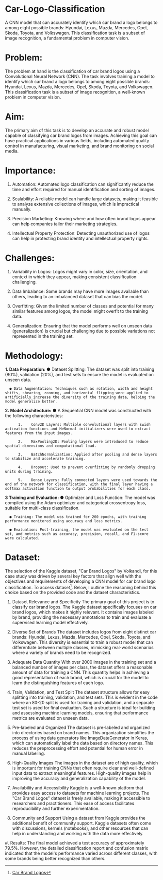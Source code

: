 # Car-Logo-Classification
A CNN model that can accurately identify which car brand a logo belongs to among eight possible brands: Hyundai, Lexus, Mazda, Mercedes, Opel, Skoda, Toyota, and Volkswagen. This classification task is a subset of image recognition, a fundamental problem in computer vision.


# Problem:
The problem at hand is the classification of car brand logos using a Convolutional Neural Network (CNN). The task involves training a model to identify which car brand a logo belongs to among eight possible brands: Hyundai, Lexus, Mazda, Mercedes, Opel, Skoda, Toyota, and Volkswagen. This classification task is a subset of image recognition, a well-known problem in computer vision.

# Aim:
The primary aim of this task is to develop an accurate and robust model capable of classifying car brand logos from images. Achieving this goal can have practical applications in various fields, including automated quality control in manufacturing, visual marketing, and brand monitoring on social media.

# Importance:
1.	Automation: Automated logo classification can significantly reduce the time and effort required for manual identification and sorting of images.
   
2.	Scalability: A reliable model can handle large datasets, making it feasible to analyze extensive collections of images, which is impractical manually.
   
3.	Precision Marketing: Knowing where and how often brand logos appear can help companies tailor their marketing strategies.
   
4.	Intellectual Property Protection: Detecting unauthorized use of logos can help in protecting brand identity and intellectual property rights.

# Challenges:

1.	Variability in Logos: Logos might vary in color, size, orientation, and context in which they appear, making consistent classification challenging.
   
2.	Data Imbalance: Some brands may have more images available than others, leading to an imbalanced dataset that can bias the model.
   
3.	Overfitting: Given the limited number of classes and potential for many similar features among logos, the model might overfit to the training data.

4.	Generalization: Ensuring that the model performs well on unseen data (generalization) is crucial but challenging due to possible variations not represented in the training set.




# Methodology:
  **1. Data Preparation:**
      ●	Dataset Splitting: The dataset was split into training (80%), validation (20%), and test sets to ensure the model is evaluated on unseen data.
      
      ●	Data Augmentation: Techniques such as rotation, width and height shifts, shearing, zooming, and horizontal flipping were applied to artificially increase the diversity of the training data, helping the model generalize better.
      
  
  **2. Model Architecture:** 
      ●	A Sequential CNN model was constructed with the following characteristics:
      
          1.	Conv2D Layers: Multiple convolutional layers with swish activation functions and HeNormal initializers were used to extract features from the input images.
          
          2.	MaxPooling2D: Pooling layers were introduced to reduce spatial dimensions and computational load.
          
          3.	BatchNormalization: Applied after pooling and dense layers to stabilize and accelerate training.
          
          4.	Dropout: Used to prevent overfitting by randomly dropping units during training.
          
          5.	Dense Layers: Fully connected layers were used towards the end of the network for classification, with the final layer having a softmax activation function to output probabilities for each class.
  
  **3 Training and Evaluation:** 
      ●	Optimizer and Loss Function: The model was compiled using the Adam optimizer and categorical crossentropy loss, suitable for multi-class classification.
      
      ●	Training: The model was trained for 200 epochs, with training performance monitored using accuracy and loss metrics.
      
      ●	Evaluation: Post-training, the model was evaluated on the test set, and metrics such as accuracy, precision, recall, and F1-score were calculated.



# Dataset:
The selection of the Kaggle dataset, "Car Brand Logos" by Volkandl, for this case study was driven by several key factors that align well with the objectives and requirements of developing a CNN model for car brand logo classification. To access dataset[^1]. Below, I outline the reasoning behind this choice based on the provided code and the dataset characteristics. 

[^1]: [Car Brand Logos](https://www.kaggle.com/datasets/volkandl/car-brand-logos)

1. Dataset Relevance and Specificity
The primary goal of this project is to classify car brand logos. The Kaggle dataset specifically focuses on car brand logos, which makes it highly relevant. It contains images labeled by brand, providing the necessary annotations to train and evaluate a supervised learning model effectively.

2. Diverse Set of Brands
The dataset includes logos from eight distinct car brands: Hyundai, Lexus, Mazda, Mercedes, Opel, Skoda, Toyota, and Volkswagen. This diversity is essential to train a robust model that can differentiate between multiple classes, mimicking real-world scenarios where a variety of brands need to be recognized.

3. Adequate Data Quantity
With over 2000 images in the training set and a balanced number of images per class, the dataset offers a reasonable amount of data for training a CNN. This quantity helps in achieving a good representation of each brand, which is crucial for the model to learn the distinguishing features of each logo.

4. Train, Validation, and Test Split
The dataset structure allows for easy splitting into training, validation, and test sets. This is evident in the code where an 80-20 split is used for training and validation, and a separate test set is used for final evaluation. Such a structure is ideal for building and assessing machine learning models, ensuring that performance metrics are evaluated on unseen data.

5. Pre-labeled and Organized
The dataset is pre-labeled and organized into directories based on brand names. This organization simplifies the process of using data generators like ImageDataGenerator in Keras, which can automatically label the data based on directory names. This reduces the preprocessing effort and potential for human error in manual labeling.

6. High-Quality Images
The images in the dataset are of high quality, which is important for training CNNs that often require clear and well-defined input data to extract meaningful features. High-quality images help in improving the accuracy and generalization capability of the model.

7. Availability and Accessibility
Kaggle is a well-known platform that provides easy access to datasets for machine learning projects. The "Car Brand Logos" dataset is freely available, making it accessible to researchers and practitioners. This ease of access facilitates reproducibility and further experimentation.

8. Community and Support
Using a dataset from Kaggle provides the additional benefit of community support. Kaggle datasets often come with discussions, kernels (notebooks), and other resources that can help in understanding and working with the data more effectively.




#. Results:
The final model achieved a test accuracy of approximately 79.5%. However, the detailed classification report and confusion matrix indicated that the model's performance varied across different classes, with some brands being better recognized than others.
